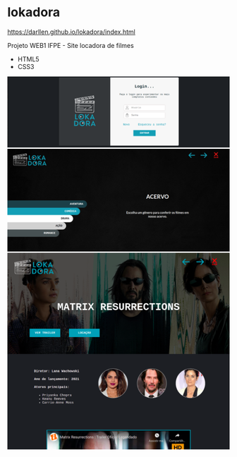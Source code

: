# lokadora

https://darllen.github.io/lokadora/index.html

Projeto WEB1 IFPE - Site locadora de filmes
- HTML5
- CSS3
<img src="https://github.com/darllen/lokadora/blob/11a76115b8a2309e47558663c33d669452809568/img/tela-login.png" alt="tela-login">
<img src="https://github.com/darllen/lokadora/blob/b985947561eacd3df4689a43cfafbf80651975b4/img/tela-acervo.png" alt="tela-acervo">
<img src="https://github.com/darllen/lokadora/blob/b985947561eacd3df4689a43cfafbf80651975b4/img/tela-filme.png" alt="tela-filme">



